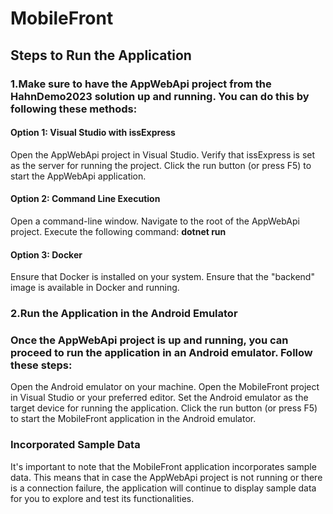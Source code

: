 # MobileFront

## Steps to Run the Application

### **1.Make sure to have the AppWebApi project from the HahnDemo2023 solution up and running. You can do this by following these methods:**    
#### **Option 1: Visual Studio with issExpress**
Open the AppWebApi project in Visual Studio.
Verify that issExpress is set as the server for running the project.
Click the run button (or press F5) to start the AppWebApi application.
#### **Option 2: Command Line Execution**
Open a command-line window.
Navigate to the root of the AppWebApi project.
Execute the following command: **dotnet run**
#### **Option 3: Docker**
Ensure that Docker is installed on your system.
Ensure that the "backend" image is available in Docker and running.   

### **2.Run the Application in the Android Emulator**
### **Once the AppWebApi project is up and running, you can proceed to run the application in an Android emulator. Follow these steps:**

Open the Android emulator on your machine.
Open the MobileFront project in Visual Studio or your preferred editor.
Set the Android emulator as the target device for running the application.
Click the run button (or press F5) to start the MobileFront application in the Android emulator.

### Incorporated Sample Data
It's important to note that the MobileFront application incorporates sample data. 
This means that in case the AppWebApi project is not running or there is a connection failure, 
the application will continue to display sample data for you to explore and test its functionalities.